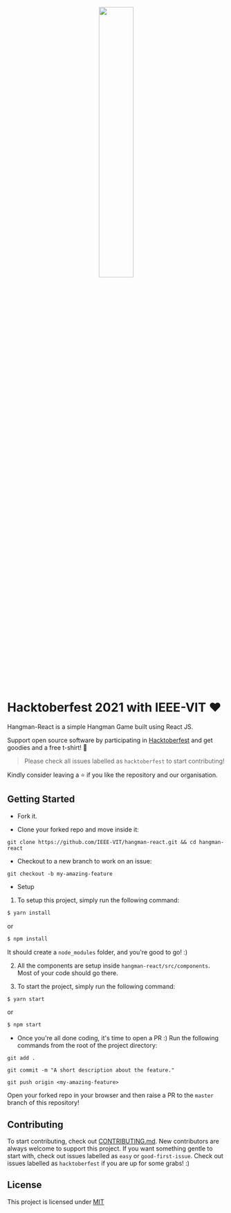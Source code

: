 <p align="center"><img width="40%" src="https://hacktoberfest.digitalocean.com/_nuxt/img/logo-hacktoberfest-full.f42e3b1.svg"/></p>

# Hacktoberfest 2021 with IEEE-VIT ❤️

Hangman-React is a simple Hangman Game built using React JS.

Support open source software by participating in [Hacktoberfest](https://hacktoberfest.digitalocean.com) and get goodies and a free t-shirt! 💛

> Please check all issues labelled as `hacktoberfest` to start contributing!

Kindly consider leaving a ⭐ if you like the repository and our organisation.

## Getting Started

-   Fork it.

-   Clone your forked repo and move inside it:

`git clone https://github.com/IEEE-VIT/hangman-react.git && cd hangman-react`

-   Checkout to a new branch to work on an issue:

`git checkout -b my-amazing-feature`

-   Setup

1. To setup this project, simply run the following command:

```bash
$ yarn install
```

or

```bash
$ npm install
```

It should create a `node_modules` folder, and you're good to go! :)

2. All the components are setup inside `hangman-react/src/components`. Most of your code should go there.

3. To start the project, simply run the following command:

```bash
$ yarn start
```

or

```bash
$ npm start
```

-   Once you're all done coding, it's time to open a PR :)
    Run the following commands from the root of the project directory:

`git add .`

`git commit -m "A short description about the feature."`

`git push origin <my-amazing-feature>`

Open your forked repo in your browser and then raise a PR to the `master` branch of this repository!

## Contributing

To start contributing, check out [CONTRIBUTING.md](https://github.com/IEEE-VIT/hangman-react/blob/master/CONTRIBUTING.md). New contributors are always welcome to support this project. If you want something gentle to start with, check out issues labelled as `easy` or `good-first-issue`. Check out issues labelled as `hacktoberfest` if you are up for some grabs! :)

## License

This project is licensed under [MIT](https://github.com/IEEE-VIT/hangman-react/blob/master/LICENSE.md)
